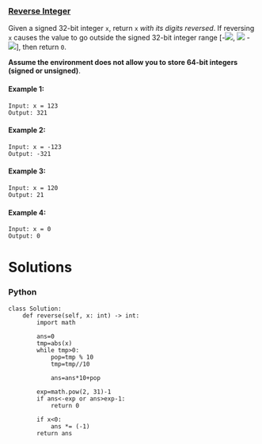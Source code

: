 ### [Reverse Integer](https://leetcode.com/problems/reverse-integer/) <br>

Given a signed 32-bit integer `x`, return `x` *with its digits reversed*. If reversing `x` causes the value to go outside the signed 32-bit integer range [-<img src="https://render.githubusercontent.com/render/math?math=2^{31}">, <img src="https://render.githubusercontent.com/render/math?math=2^{31}"> - <img src="https://render.githubusercontent.com/render/math?math=1">], then return `0`.

**Assume the environment does not allow you to store 64-bit integers (signed or unsigned)**.



#### Example 1:

```
Input: x = 123
Output: 321

```

#### Example 2:

```
Input: x = -123
Output: -321

```


#### Example 3:

```
Input: x = 120
Output: 21

```

#### Example 4:

```
Input: x = 0
Output: 0

```


# Solutions

### Python
```
class Solution:
    def reverse(self, x: int) -> int:
        import math
        
        ans=0
        tmp=abs(x)
        while tmp>0:
            pop=tmp % 10
            tmp=tmp//10
            
            ans=ans*10+pop
            
        exp=math.pow(2, 31)-1
        if ans<-exp or ans>exp-1:
            return 0

        if x<0: 
            ans *= (-1)
        return ans

```
